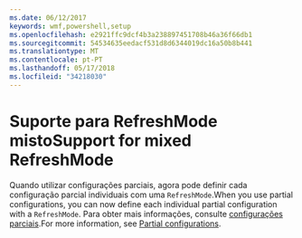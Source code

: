 ```yaml
---
ms.date: 06/12/2017
keywords: wmf,powershell,setup
ms.openlocfilehash: e2921ffc9dcf4b3a238897451708b46a36f66db1
ms.sourcegitcommit: 54534635eedacf531d8d6344019dc16a50b8b441
ms.translationtype: MT
ms.contentlocale: pt-PT
ms.lasthandoff: 05/17/2018
ms.locfileid: "34218030"
---
```

# <a name="support-for-mixed-refreshmode"></a><span data-ttu-id="d8302-102">Suporte para RefreshMode misto</span><span class="sxs-lookup"><span data-stu-id="d8302-102">Support for mixed RefreshMode</span></span>

<span data-ttu-id="d8302-103">Quando utilizar configurações parciais, agora pode definir cada configuração parcial individuais com uma `RefreshMode`.</span><span class="sxs-lookup"><span data-stu-id="d8302-103">When you use partial configurations, you can now define each individual partial configuration with a `RefreshMode`.</span></span>
<span data-ttu-id="d8302-104">Para obter mais informações, consulte [configurações parciais](https://msdn.microsoft.com/powershell/dsc/partialconfigs).</span><span class="sxs-lookup"><span data-stu-id="d8302-104">For more information, see [Partial configurations](https://msdn.microsoft.com/powershell/dsc/partialconfigs).</span></span>
